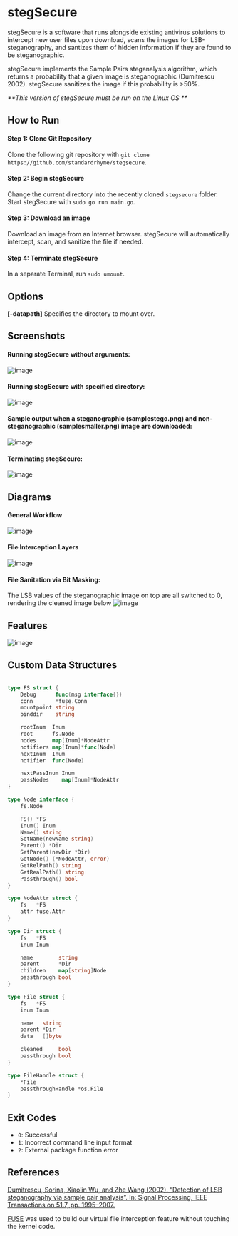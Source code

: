 # stegSecure

stegSecure is a software that runs alongside existing antivirus solutions to intercept new user files upon download, scans the images for 
LSB-steganography, and santizes them of hidden information if they are found to be steganographic.

stegSecure implements the Sample Pairs steganalysis algorithm, which returns a probability that a given image is steganographic (Dumitrescu 2002). stegSecure sanitizes the image if this probability is >50%.

_**This version of stegSecure must be run on the Linux OS **_

## How to Run 
#### Step 1: Clone Git Repository
Clone the following git repository with `git clone https://github.com/standardrhyme/stegsecure`.

#### Step 2: Begin stegSecure 
Change the current directory into the recently cloned `stegsecure` folder. Start stegSecure with `sudo go run main.go`.

#### Step 3: Download an image 
Download an image from an Internet browser. stegSecure will automatically intercept, scan, and sanitize the file if needed.

#### Step 4: Terminate stegSecure
In a separate Terminal, run `sudo umount`. 

## Options

**[-datapath]**
Specifies the directory to mount over.

## Screenshots

#### Running stegSecure without arguments:
![image](https://user-images.githubusercontent.com/15258611/146490512-059e2f48-a331-49b0-9e8b-5bcb0b29b063.png)

#### Running stegSecure with specified directory: 
![image](https://user-images.githubusercontent.com/15258611/146490285-fa9c339a-05b1-45e5-8569-bfd2281752a2.png)

#### Sample output when a steganographic (samplestego.png) and non-steganographic (samplesmaller.png) image are downloaded:
![image](https://user-images.githubusercontent.com/15258611/146494555-9c62a62f-d306-4aaa-ba48-3c64d74af7d9.png)

#### Terminating stegSecure:
![image](https://user-images.githubusercontent.com/15258611/146494836-0a66799e-32ac-4c9d-a0a9-e6da790da00c.png)


## Diagrams

#### General Workflow
![image](https://user-images.githubusercontent.com/15258611/146490879-f082af56-f9eb-4796-a78e-4132164469ba.png)

#### File Interception Layers
![image](https://user-images.githubusercontent.com/15258611/146491332-b8787b4d-27c8-4314-a511-b8d13567b77e.png)

#### File Sanitation via Bit Masking: 
The LSB values of the steganographic image on top are all switched to 0, rendering the cleaned image below
![image](https://user-images.githubusercontent.com/15258611/146491529-186164d2-1f7c-4061-b92d-b556101fcb94.png)


## Features
![image](https://user-images.githubusercontent.com/15258611/146491151-80a38b3f-a729-4902-837d-90a2defa54bb.png)


## Custom Data Structures
```go

type FS struct {
	Debug      func(msg interface{})
	conn       *fuse.Conn
	mountpoint string
	binddir    string

	rootInum  Inum
	root      fs.Node
	nodes     map[Inum]*NodeAttr
	notifiers map[Inum]*func(Node)
	nextInum  Inum
	notifier  func(Node)

	nextPassInum Inum
	passNodes    map[Inum]*NodeAttr
}

type Node interface {
	fs.Node

	FS() *FS
	Inum() Inum
	Name() string
	SetName(newName string)
	Parent() *Dir
	SetParent(newDir *Dir)
	GetNode() (*NodeAttr, error)
	GetRelPath() string
	GetRealPath() string
	Passthrough() bool
}

type NodeAttr struct {
	fs   *FS
	attr fuse.Attr
}

type Dir struct {
	fs   *FS
	inum Inum

	name        string
	parent      *Dir
	children    map[string]Node
	passthrough bool
}

type File struct {
	fs   *FS
	inum Inum

	name   string
	parent *Dir
	data   []byte

	cleaned     bool
	passthrough bool
}

type FileHandle struct {
	*File
	passthroughHandle *os.File
}
```
## Exit Codes 
- `0`: Successful
- `1`: Incorrect command line input format
- `2`: External package function error


## References
[Dumitrescu, Sorina, Xiaolin Wu, and Zhe Wang (2002). “Detection of LSB steganography via sample pair analysis”. In: Signal Processing, IEEE Transactions on 51.7, pp. 1995–2007.](https://link.springer.com/chapter/10.1007/3-540-36415-3_23)

[FUSE](https://www.kernel.org/doc/html/latest/filesystems/fuse.html) was used to build our virtual file interception feature without touching the kernel code.

